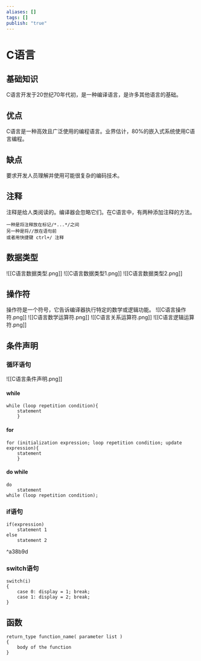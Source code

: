 ```yaml
---
aliases: []
tags: []
publish: "true"
---
```


# C语言
## 基础知识
C语言开发于20世纪70年代初，是一种编译语言，是许多其他语言的基础。

## 优点
C语言是一种高效且广泛使用的编程语言。业界估计，80%的嵌入式系统使用C语言编程。

## 缺点
要求开发人员理解并使用可能很复杂的编码技术。

## 注释
注释是给人类阅读的。编译器会忽略它们。在C语言中，有两种添加注释的方法。
```
一种是将注释放在标记/*...*/之间
另一种是将//放在语句前
或者用快捷键 ctrl+/ 注释
```

## 数据类型
![[C语言数据类型.png]]
![[C语言数据类型1.png]]
![[C语言数据类型2.png]]

## 操作符
操作符是一个符号，它告诉编译器执行特定的数学或逻辑功能。
![[C语言操作符.png]]
![[C语言数学运算符.png]]
![[C语言关系运算符.png]]
![[C语言逻辑运算符.png]]

## 条件声明
### 循环语句
![[C语言条件声明.png]]
#### while

	while (loop repetition condition){
		statement
		}

#### for
	for (initialization expression; loop repetition condition; update expression){
		statement
		}

#### do while
	do
		statement
	while (loop repetition condition);

### if语句
	if(expression)
		statement 1
	else
		statement 2

^a38b9d

### switch语句
	switch(i)
	{
		case 0: display = 1; break; 
		case 1: display = 2; break; 
	}

## 函数
	return_type function_name( parameter list ) 
	{ 
		body of the function 
	}